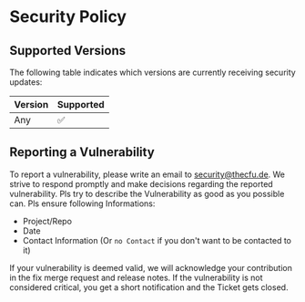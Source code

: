 # Security Policy

## Supported Versions

The following table indicates which versions are currently receiving security updates:

| Version | Supported          |
| ------- | ------------------ |
|    Any    | :white_check_mark: |

## Reporting a Vulnerability

To report a vulnerability, please write an email to security@thecfu.de. We strive to respond promptly and make decisions regarding the reported vulnerability.
Pls try to describe the Vulnerability as good as you possible can.
Pls ensure following Informations:
- Project/Repo
- Date
- Contact Information (Or `no Contact` if you don't want to be contacted to it)

If your vulnerability is deemed valid, we will acknowledge your contribution in the fix merge request and release notes. If the vulnerability is not considered critical, you get a short notification and the Ticket gets closed.
